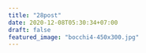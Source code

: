 ```yaml
---
title: "28post"
date: 2020-12-08T05:30:34+07:00
draft: false
featured_image: "bocchi4-450x300.jpg"
---
```


